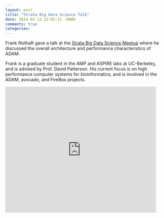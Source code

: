 ```yaml
---
layout: post
title: "Strata Big Data Science Talk"
date: 2014-02-12 12:05:11 -0800
comments: true
categories: 
---
```


Frank Nothaft gave a talk at the [Strata Big Data Science Meetup](http://www.meetup.com/Big-Data-Science/events/107491582/)
where he discussed the overall architecture and performance characteristics of ADAM.

Frank is a graduate student in the AMP and ASPIRE labs at UC-Berkeley, and is advised by Prof. David Patterson. His current focus is 
on high performance computer systems for bioinformatics, and is involved in the ADAM, avocado, and FireBox projects.

<iframe src="http://www.slideshare.net/slideshow/embed_code/31138752" width="476" height="400" frameborder="0" marginwidth="0" marginheight="0" scrolling="no"></iframe>
